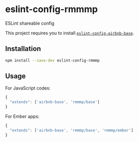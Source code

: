 # eslint-config-rmmmp

ESLint shareable config

This project requires you to install [`eslint-config-airbnb-base`](https://www.npmjs.com/package/eslint-config-airbnb-base).

## Installation

```bash
npm install --save-dev eslint-config-rmmmp
```

## Usage

For JavaScript codes:

```js
{
  "extends": ['airbnb-base', 'rmmmp/base']
}
```

For Ember apps:

```js
{
  "extends": ['airbnb-base', 'rmmmp/base', 'rmmmp/ember']
}
```
